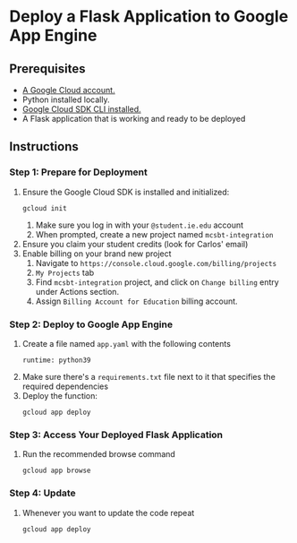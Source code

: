 # Deploy a Flask Application to Google App Engine

## Prerequisites
- [A Google Cloud account.](https://cloud.google.com)
- Python installed locally.
- [Google Cloud SDK CLI installed.](https://cloud.google.com/cli?hl=en)
- A Flask application that is working and ready to be deployed

## Instructions

### Step 1: Prepare for Deployment

1. Ensure the Google Cloud SDK is installed and initialized: 
    ```
    gcloud init
    ```
    1. Make sure you log in with your `@student.ie.edu` account
    1. When prompted, create a new project named `mcsbt-integration`
1. Ensure you claim your student credits (look for Carlos' email)
1. Enable billing on your brand new project
    1. Navigate to `https://console.cloud.google.com/billing/projects`
    1. `My Projects` tab
    1. Find `mcsbt-integration` project, and click on `Change billing` entry under Actions section.
    1. Assign `Billing Account for Education` billing account.

### Step 2: Deploy to Google App Engine
1. Create a file named `app.yaml` with the following contents
    ```
    runtime: python39
    ```
1. Make sure there's a `requirements.txt` file next to it that specifies the required dependencies
1. Deploy the function:
    ```
    gcloud app deploy
    ```

### Step 3: Access Your Deployed Flask Application

1. Run the recommended browse command
    ```
    gcloud app browse
    ```

### Step 4: Update

1. Whenever you want to update the code repeat
    ```
    gcloud app deploy
    ```